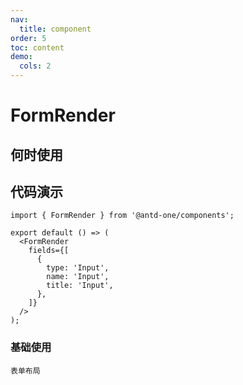 ```yaml
---
nav:
  title: component
order: 5
toc: content
demo:
  cols: 2
---
```


# FormRender

## 何时使用

## 代码演示

```tsx | pure
import { FormRender } from '@antd-one/components';

export default () => (
  <FormRender
    fields={[
      {
        type: 'Input',
        name: 'Input',
        title: 'Input',
      },
    ]}
  />
);
```

### 基础使用

<code src="./FormRenderLayoutGrid.tsx">表单布局</code>
